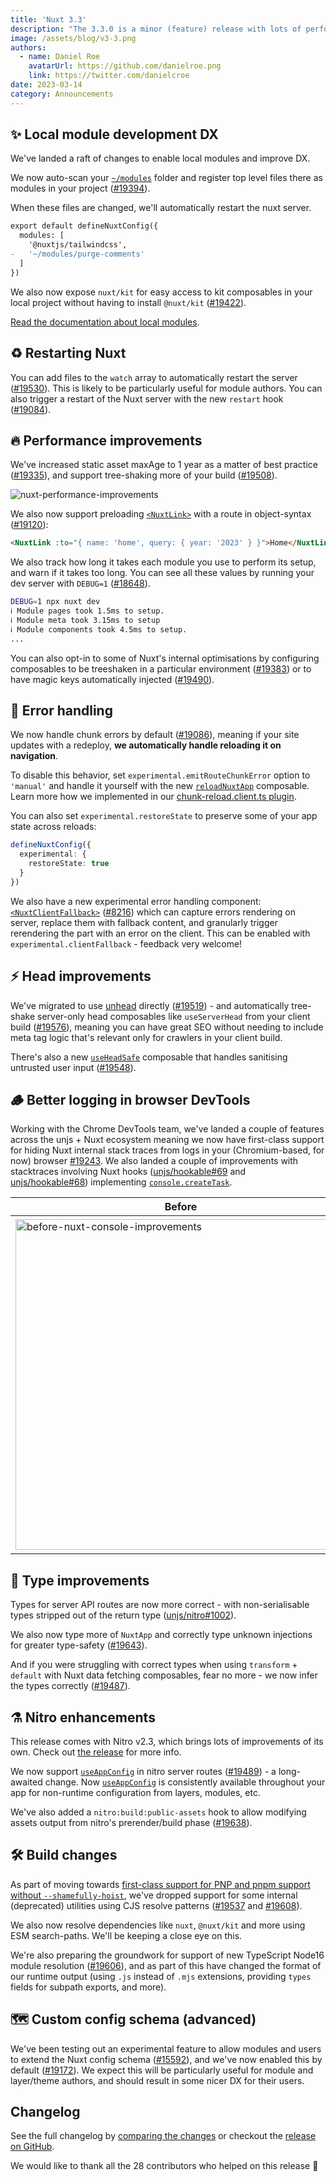 ```yaml
---
title: 'Nuxt 3.3'
description: "The 3.3.0 is a minor (feature) release with lots of performance and DX improvements, bug fixes and new features to play with."
image: /assets/blog/v3-3.png
authors:
  - name: Daniel Roe
    avatarUrl: https://github.com/danielroe.png
    link: https://twitter.com/danielcroe
date: 2023-03-14
category: Announcements
---
```


## ✨ Local module development DX

We've landed a raft of changes to enable local modules and improve DX.

We now auto-scan your [`~/modules`](/docs/guide/directory-structure/modules) folder and register top level files there as modules in your project ([#19394](https://github.com/nuxt/nuxt/pull/19394)).

When these files are changed, we'll automatically restart the nuxt server.

```diff
export default defineNuxtConfig({
  modules: [
    '@nuxtjs/tailwindcss',
-   '~/modules/purge-comments'
  ]
})
```

We also now expose `nuxt/kit` for easy access to kit composables in your local project without having to install `@nuxt/kit` ([#19422](https://github.com/nuxt/nuxt/pull/19422)).

[Read the documentation about local modules](/docs/guide/directory-structure/modules).

## ♻️ Restarting Nuxt

You can add files to the `watch` array to automatically restart the server ([#19530](https://github.com/nuxt/nuxt/pull/19530)). This is likely to be particularly useful for module authors. You can also trigger a restart of the Nuxt server with the new `restart` hook ([#19084](https://github.com/nuxt/nuxt/pull/19084)).

## 🔥 Performance improvements

We've increased static asset maxAge to 1 year as a matter of best practice ([#19335](https://github.com/nuxt/nuxt/pull/19335)), and support tree-shaking more of your build ([#19508](https://github.com/nuxt/nuxt/pull/19508)).

![nuxt-performance-improvements](https://user-images.githubusercontent.com/28706372/224999169-6c047cca-9a5c-4637-8e4d-be6268964e08.png)

We also now support preloading [`<NuxtLink>`](/docs/api/components/nuxt-link) with a route in object-syntax ([#19120](https://github.com/nuxt/nuxt/pull/19120)):

```html
<NuxtLink :to="{ name: 'home', query: { year: '2023' } }">Home</NuxtLink>
```

We also track how long it takes each module you use to perform its setup, and warn if it takes too long. You can see all these values by running your dev server with `DEBUG=1` ([#18648](https://github.com/nuxt/nuxt/pull/18648)).

```sh
DEBUG=1 npx nuxt dev
ℹ Module pages took 1.5ms to setup.
ℹ Module meta took 3.15ms to setup
ℹ Module components took 4.5ms to setup.
...
```

You can also opt-in to some of Nuxt's internal optimisations by configuring composables to be treeshaken in a particular environment ([#19383](https://github.com/nuxt/nuxt/pull/19383)) or to have magic keys automatically injected ([#19490](https://github.com/nuxt/nuxt/pull/19490)).

## 🐛 Error handling

We now handle chunk errors by default ([#19086](https://github.com/nuxt/nuxt/pull/19086)), meaning if your site updates with a redeploy, **we automatically handle reloading it on navigation**.

To disable this behavior, set `experimental.emitRouteChunkError` option to `'manual'` and handle it yourself with the new [`reloadNuxtApp`](https://nuxt.com/docs/api/utils/reload-nuxt-app) composable. Learn more how we implemented in our [chunk-reload.client.ts plugin](https://github.com/nuxt/nuxt/blob/main/packages/nuxt/src/app/plugins/chunk-reload.client.ts).

You can also set `experimental.restoreState` to preserve some of your app state across reloads:

```ts [nuxt.config.ts]
defineNuxtConfig({
  experimental: {
    restoreState: true
  }
})
```

We also have a new experimental error handling component: [`<NuxtClientFallback>`](/docs/api/components/nuxt-client-fallback) ([#8216](https://github.com/nuxt/framework/pull/8216)) which can capture errors rendering on server, replace them with fallback content, and granularly trigger rerendering the part with an error on the client. This can be enabled with `experimental.clientFallback` - feedback very welcome!

## ⚡️ Head improvements

We've migrated to use [unhead](https://github.com/unjs/unhead) directly ([#19519](https://github.com/nuxt/nuxt/pull/19519)) - and automatically tree-shake server-only head composables like `useServerHead` from your client build ([#19576](https://github.com/nuxt/nuxt/pull/19576)), meaning you can have great SEO without needing to include meta tag logic that's relevant only for crawlers in your client build.

There's also a new [`useHeadSafe`](/docs/api/composables/use-head-safe) composable that handles sanitising untrusted user input ([#19548](https://github.com/nuxt/nuxt/pull/19548)).

## 🪵 Better logging in browser DevTools

Working with the Chrome DevTools team, we've landed a couple of features across the unjs + Nuxt ecosystem meaning we now have first-class support for hiding Nuxt internal stack traces from logs in your (Chromium-based, for now) browser [#19243](https://github.com/nuxt/nuxt/pull/19243). We also landed a couple of improvements with stacktraces involving Nuxt hooks ([unjs/hookable#69](https://github.com/unjs/hookable/pull/69) and [unjs/hookable#68](https://github.com/unjs/hookable/pull/68)) implementing [`console.createTask`](https://developer.chrome.com/blog/devtools-modern-web-debugging/#linked-stack-traces).

| Before | After |
| - | - |
| <img width="529" alt="before-nuxt-console-improvements" src="https://user-images.githubusercontent.com/28706372/220933126-56d9a0e5-e846-4958-a40a-e528a48bcb32.png"> | <img width="534" alt="after-nuxt-console-improvements" src="https://user-images.githubusercontent.com/28706372/220932932-932f193b-59a6-4385-8796-a62dcfd59c20.png"> |


## 💪 Type improvements

Types for server API routes are now more correct - with non-serialisable types stripped out of the return type ([unjs/nitro#1002](https://github.com/unjs/nitro/pull/1002)).

We also now type more of `NuxtApp` and correctly type unknown injections for greater type-safety ([#19643](https://github.com/nuxt/nuxt/pull/19643)).

And if you were struggling with correct types when using `transform` + `default` with Nuxt data fetching composables, fear no more - we now infer the types correctly ([#19487](https://github.com/nuxt/nuxt/pull/19487)).

## ⚗️ Nitro enhancements

This release comes with Nitro v2.3, which brings lots of improvements of its own. Check out [the release](https://github.com/unjs/nitro/releases/tag/v2.3.0) for more info.

We now support [`useAppConfig`](/docs/api/composables/use-app-config) in nitro server routes ([#19489](https://github.com/nuxt/nuxt/pull/19489)) - a long-awaited change. Now [`useAppConfig`](/docs/api/composables/use-app-config) is consistently available throughout your app for non-runtime configuration from layers, modules, etc.

We've also added a `nitro:build:public-assets` hook to allow modifying assets output from nitro's prerender/build phase ([#19638](https://github.com/nuxt/nuxt/pull/19638)).

## 🛠️ Build changes

As part of moving towards [first-class support for PNP and pnpm support without `--shamefully-hoist`](https://github.com/nuxt/nuxt/issues/14146), we've dropped support for some internal (deprecated) utilities using CJS resolve patterns ([#19537](https://github.com/nuxt/nuxt/pull/19537) and [#19608](https://github.com/nuxt/nuxt/pull/19608)).

We also now resolve dependencies like `nuxt`, `@nuxt/kit` and more using ESM search-paths. We'll be keeping a close eye on this.

We're also preparing the groundwork for support of new TypeScript Node16 module resolution ([#19606](https://github.com/nuxt/nuxt/issues/19606)), and as part of this have changed the format of our runtime output (using `.js` instead of `.mjs` extensions, providing `types` fields for subpath exports, and more).

## 🗺️ Custom config schema (advanced)

We've been testing out an experimental feature to allow modules and users to extend the Nuxt config schema ([#15592](https://github.com/nuxt/nuxt/issues/15592)), and we've now enabled this by default ([#19172](https://github.com/nuxt/nuxt/pull/19172)). We expect this will be particularly useful for module and layer/theme authors, and should result in some nicer DX for their users.

## Changelog

See the full changelog by [comparing the changes](https://github.com/nuxt/nuxt/compare/v3.2.3...v3.3.0) or checkout the [release on GitHub](https://github.com/nuxt/nuxt/releases/tag/v3.3.0).

We would like to thank all the 28 contributors who helped on this release 💚
